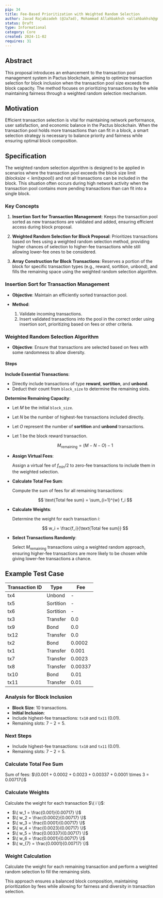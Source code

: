 ```yaml
---
pip: 34
title: Fee-Based Prioritization with Weighted Random Selection
author: Javad Rajabzadeh (@Ja7ad), Mohammad Allahbakhsh <allahbakhsh@gmail.com>
status: Draft
type: Informational
category: Core
created: 2024-11-02
requires: 31
---
```


## Abstract

This proposal introduces an enhancement to the transaction pool management system in Pactus blockchain,
aiming to optimize transaction selection for block inclusion when the transaction pool size exceeds the
block capacity. The method focuses on prioritizing transactions by fee while maintaining fairness through
a weighted random selection mechanism.

## Motivation

Efficient transaction selection is vital for maintaining network performance, user satisfaction, and economic
balance in the Pactus blockchain. When the transaction pool holds more transactions than can fit in a block, a
smart selection strategy is necessary to balance priority and fairness while ensuring optimal block composition.

## Specification

The weighted random selection algorithm is designed to be applied in scenarios where the transaction pool
exceeds the block size limit ($block size < len(tx pool)$) and not all transactions can be included in the
block. This situation often occurs during high network activity when the transaction pool contains more pending
transactions than can fit into a single block.

### Key Concepts

1. **Insertion Sort for Transaction Management**: Keeps the transaction pool sorted as new transactions are
   validated and added, ensuring efficient access during block proposal.

2. **Weighted Random Selection for Block Proposal**: Prioritizes transactions based on fees using a weighted
   random selection method, providing higher chances of selection to higher-fee transactions while still allowing
   lower-fee ones to be considered.

3. **Array Construction for Block Transactions**: Reserves a portion of the block for specific transaction types
   (e.g., reward, sortition, unbond), and fills the remaining space using the weighted random selection algorithm.

### Insertion Sort for Transaction Management

- **Objective**: Maintain an efficiently sorted transaction pool.
- **Method**:

  1. Validate incoming transactions.
  2. Insert validated transactions into the pool in the correct order using insertion sort, prioritizing based on
  fees or other criteria.

### Weighted Random Selection Algorithm

- **Objective**: Ensure that transactions are selected based on fees with some randomness to allow diversity.

#### Steps

**Include Essential Transactions**:
- Directly include transactions of type **reward**, **sortition**, and **unbond**.
- Deduct their count from `block_size` to determine the remaining slots.

**Determine Remaining Capacity**:
- Let $M$ be the initial `block_size`.
- Let $N$ be the number of highest-fee transactions included directly.
- Let $O$ represent the number of **sortition** and **unbond** transactions.
- Let $1$ be the block reward transaction.

   $$
   M_{\text{remaining}} = (M - N - O) - 1
   $$

- **Assign Virtual Fees**:

  Assign a virtual fee of $f_{\text{min}} / 2$ to zero-fee transactions to include them in the weighted selection.

- **Calculate Total Fee Sum**:

  Compute the sum of fees for all remaining transactions:

  $$
  \text{Total fee sum} = \sum_{i=1}^{w} f_i
  $$

- **Calculate Weights**:

  Determine the weight for each transaction $i$:

  $$
  w_i = \frac{f_i}{\text{Total fee sum}}
  $$

- **Select Transactions Randomly**:

  Select $M_{\text{remaining}}$ transactions using a weighted random approach, ensuring higher-fee transactions
  are more likely to be chosen while giving lower-fee transactions a chance.

## Example Test Case

| **Transaction ID** | **Type**      | **Fee**  |
|---------------------|---------------|----------|
| tx4                 | Unbond        | -        |
| tx5                 | Sortition     | -        |
| tx6                 | Sortition     | -        |
| tx3                 | Transfer      | 0.0      |
| tx9                 | Bond          | 0.0      |
| tx12                | Transfer      | 0.0      |
| tx2                 | Bond          | 0.0002   |
| tx1                 | Transfer      | 0.001    |
| tx7                 | Transfer      | 0.0023   |
| tx8                 | Transfer      | 0.00337  |
| tx10                | Bond          | 0.01     |
| tx11                | Transfer      | 0.01     |

### Analysis for Block Inclusion

- **Block Size**: 10 transactions.
- **Initial Inclusion**:
- Include highest-fee transactions: `tx10` and `tx11` (0.01).
- Remaining slots: $7 - 2 = 5$.

### Next Steps

- Include highest-fee transactions: `tx10` and `tx11` (0.01).
- Remaining slots: $7 - 2 = 5$.

### Calculate Total Fee Sum

Sum of fees: $\(0.001 + 0.0002 + 0.0023 + 0.00337 + 0.0001 \times 3 = 0.00717\)$

### Calculate Weights

Calculate the weight for each transaction $\( i \)$:

- $\( w_1 = \frac{0.001}{0.00717} \)$
- $\( w_2 = \frac{0.0002}{0.00717} \)$
- $\( w_3 = \frac{0.0001}{0.00717} \)$
- $\( w_4 = \frac{0.0023}{0.00717} \)$
- $\( w_5 = \frac{0.00337}{0.00717} \)$
- $\( w_6 = \frac{0.0001}{0.00717} \)$
- $\( w_{7} = \frac{0.0001}{0.00717} \)$

### Weight Calculation

Calculate the weight for each remaining transaction and perform a weighted random selection to fill
the remaining slots.

This approach ensures a balanced block composition, maintaining prioritization by fees while allowing
for fairness and diversity in transaction selection.
